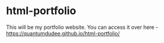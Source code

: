 # html-portfolio
This will be my portfolio website.
You can access it over here - https://quantumdudee.github.io/html-portfolio/
